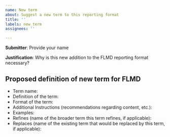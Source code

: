 ```yaml
---
name: New term
about: Suggest a new term to this reporting format
title: ''
labels: new_term
assignees: ''

---
```


**Submitter**: Provide your name

**Justification**: Why is this new addition to the FLMD reporting format necessary?

## Proposed definition of new term for FLMD
* Term name:
* Definition of the term:
* Format of the term: 
* Additional Instructions (recommendations regarding content, etc.):
* Examples: 
* Refines (name of the broader term this term refines, if applicable):
* Replaces (name of the existing term that would be replaced by this term, if applicable):
